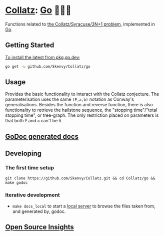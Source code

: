 # [Collatz](https://github.com/Skenvy/Collatz): [Go](https://github.com/Skenvy/Collatz/tree/main/go) 🔷🐀🔷
Functions related to [the Collatz/Syracuse/3N+1 problem](https://en.wikipedia.org/wiki/Collatz_conjecture), implemented in [Go](https://go.dev/).
## Getting Started
[To install the latest from pkg.go.dev](https://pkg.go.dev/github.com/Skenvy/Collatz/go);
```sh
go get -u github.com/Skenvy/Collatz/go
```
## Usage
Provides the basic functionality to interact with the Collatz conjecture.
The parameterisation uses the same `(P,a,b)` notation as Conway's generalisations.
Besides the function and reverse function, there is also functionality to retrieve the hailstone sequence, the "stopping time"/"total stopping time", or tree-graph. 
The only restriction placed on parameters is that both `P` and `a` can't be `0`.
## [GoDoc generated docs](https://skenvy.github.io/Collatz/go)
## Developing
### The first time setup
```
git clone https://github.com/Skenvy/Collatz.git && cd Collatz/go && make godoc
```
### Iterative development
* `make docs_local` to start a [local server](http://localhost:8080) to browse the files taken from, and generated by, godoc.
## [Open Source Insights](https://deps.dev/go/github.com%2Fskenvy%2Fcollatz%2Fgo)

